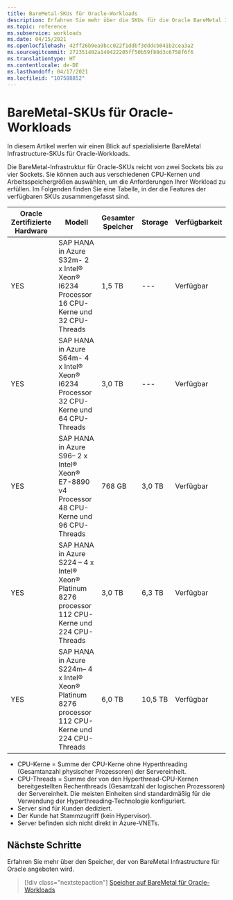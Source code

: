 ```yaml
---
title: BareMetal-SKUs für Oracle-Workloads
description: Erfahren Sie mehr über die SKUs für die Oracle BareMetal Infrastructure-Workloads.
ms.topic: reference
ms.subservice: workloads
ms.date: 04/15/2021
ms.openlocfilehash: 42ff26b9ea9bcc022f1ddbf3dddcb041b2cea3a2
ms.sourcegitcommit: 272351402a140422205ff50b59f80d3c6758f6f6
ms.translationtype: HT
ms.contentlocale: de-DE
ms.lasthandoff: 04/17/2021
ms.locfileid: "107588852"
---
```

# <a name="baremetal-skus-for-oracle-workloads"></a>BareMetal-SKUs für Oracle-Workloads

In diesem Artikel werfen wir einen Blick auf spezialisierte BareMetal Infrastructure-SKUs für Oracle-Workloads.

Die BareMetal-Infrastruktur für Oracle-SKUs reicht von zwei Sockets bis zu vier Sockets. Sie können auch aus verschiedenen CPU-Kernen und Arbeitsspeichergrößen auswählen, um die Anforderungen Ihrer Workload zu erfüllen. Im Folgenden finden Sie eine Tabelle, in der die Features der verfügbaren SKUs zusammengefasst sind.
 
| **Oracle**  **Zertifizierte Hardware** | **Modell** | **Gesamter Speicher** | **Storage** | **Verfügbarkeit** |
| --- | --- | --- | --- | --- |
| YES | SAP HANA in Azure S32m- 2 x Intel® Xeon® I6234 Processor 16 CPU-Kerne und 32 CPU-Threads | 1,5 TB | --- | Verfügbar |
| YES | SAP HANA in Azure S64m- 4 x Intel® Xeon® I6234 Processor 32 CPU-Kerne und 64 CPU-Threads | 3,0 TB | --- | Verfügbar |
| YES | SAP HANA in Azure S96– 2 x Intel® Xeon® E7-8890 v4 Processor 48 CPU-Kerne und 96 CPU-Threads | 768 GB | 3,0 TB | Verfügbar |
| YES | SAP HANA in Azure S224 – 4 x Intel® Xeon® Platinum 8276 processor 112 CPU-Kerne und 224 CPU-Threads | 3,0 TB | 6,3 TB | Verfügbar |
| YES | SAP HANA in Azure S224m– 4 x Intel® Xeon® Platinum 8276 processor 112 CPU-Kerne und 224 CPU-Threads | 6,0 TB | 10,5 TB | Verfügbar |

- CPU-Kerne = Summe der CPU-Kerne ohne Hyperthreading (Gesamtanzahl physischer Prozessoren) der Servereinheit. 
- CPU-Threads = Summe der von den Hyperthread-CPU-Kernen bereitgestellten Rechenthreads (Gesamtzahl der logischen Prozessoren) der Servereinheit. Die meisten Einheiten sind standardmäßig für die Verwendung der Hyperthreading-Technologie konfiguriert.
- Server sind für Kunden dediziert.
- Der Kunde hat Stammzugriff (kein Hypervisor).
- Server befinden sich nicht direkt in Azure-VNETs.

## <a name="next-steps"></a>Nächste Schritte

Erfahren Sie mehr über den Speicher, der von BareMetal Infrastructure für Oracle angeboten wird.

> [!div class="nextstepaction"]
> [Speicher auf BareMetal für Oracle-Workloads](oracle-baremetal-storage.md)
